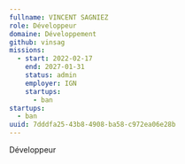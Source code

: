 ```yaml
---
fullname: VINCENT SAGNIEZ
role: Développeur
domaine: Développement
github: vinsag
missions:
  - start: 2022-02-17
    end: 2027-01-31
    status: admin
    employer: IGN
    startups:
      - ban
startups:
  - ban
uuid: 7dddfa25-43b8-4908-ba58-c972ea06e28b
---
```

Développeur